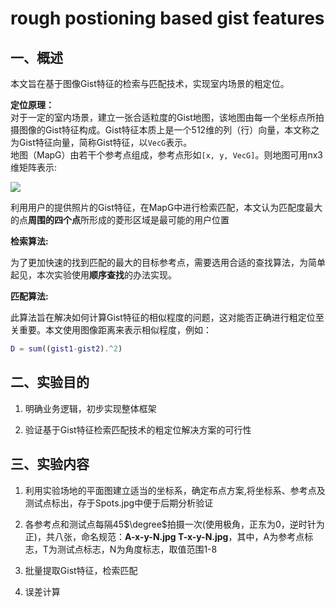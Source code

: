 # rough postioning based gist features

## 一、概述

本文旨在基于图像Gist特征的检索与匹配技术，实现室内场景的粗定位。  
  
**定位原理：**  
对于一定的室内场景，建立一张合适粒度的Gist地图，该地图由每一个坐标点所拍摄图像的Gist特征构成。Gist特征本质上是一个512维的列（行）向量，本文称之为Gist特征向量，简称Gist特征，以`VecG`表示。  
地图（MapG）由若干个参考点组成，参考点形如`[x, y, VecG]`。则地图可用nx3维矩阵表示:  

<!-- $$
MapG=
\left\{
    \begin{matrix}
    \left[
        x_1, y_1,\ VecG_1
    \right]\\ \\
    \left[
        x_2,\ y_2,\ VecG_2
    \right]\\

       \ \ldots,\ \ldots,\ \  \ldots \ \ 
    \\
    \left[
        x_n,\ y_n,\ VecG_n
    \right]
    \end{matrix}
\right\}
$$ -->

<img src="http://chart.googleapis.com/chart?cht=tx&chl= $$MapG=\left\{\begin{matrix}\left[x_1,y_1,VecG_1\right]\\ \\ \left[x_2,y_2,VecG_2\right] \\ \ldots \\ \left[x_n,y_n,VecG_n\right]\end{matrix}\right\}$$" style="border:none;" align="middle"/>  

利用用户的提供照片的Gist特征，在MapG中进行检索匹配，本文认为匹配度最大的点**周围的四个点**所形成的菱形区域是最可能的用户位置

**检索算法:**

为了更加快速的找到匹配的最大的目标参考点，需要选用合适的查找算法，为简单起见，本次实验使用**顺序查找**的办法实现。

**匹配算法:**

此算法旨在解决如何计算Gist特征的相似程度的问题，这对能否正确进行粗定位至关重要。本文使用图像距离来表示相似程度，例如：
```matlab
D = sum((gist1-gist2).^2)
```

## 二、实验目的

1. 明确业务逻辑，初步实现整体框架

2. 验证基于Gist特征检索匹配技术的粗定位解决方案的可行性

## 三、实验内容

1. 利用实验场地的平面图建立适当的坐标系，确定布点方案,将坐标系、参考点及测试点标出，存于Spots.jpg中便于后期分析验证

2. 各参考点和测试点每隔45$\degree$拍摄一次(使用极角，正东为0，逆时针为正)，共八张，命名规范：**A-x-y-N.jpg T-x-y-N.jpg**，其中，A为参考点标志，T为测试点标志，N为角度标志，取值范围1-8

3. 批量提取Gist特征，检索匹配

4. 误差计算
